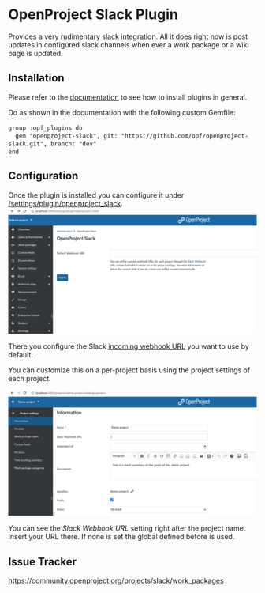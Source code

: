# OpenProject Slack Plugin

Provides a very rudimentary slack integration.
All it does right now is post updates in configured slack channels when ever a
work package or a wiki page is updated.

## Installation

Please refer to the [documentation](https://docs.openproject.org/installation-and-operations/configuration/plugins/#adding-plugins-debrpm-packages) to see how to install plugins in general.

Do as shown in the documentation with the following custom Gemfile:

```
group :opf_plugins do
  gem "openproject-slack", git: "https://github.com/opf/openproject-slack.git", branch: "dev"
end
```

## Configuration

Once the plugin is installed you can configure it under [/settings/plugin/openproject_slack](http://localhost:3000/settings/plugin/openproject_slack).![global-slack-settings](docs/global-slack-settings.png)

There you configure the Slack [incoming webhook URL](https://api.slack.com/messaging/webhooks) you want to use by default.

You can customize this on a per-project basis using the project settings of each project.

![project-slack-settings](docs/project-slack-settings.png)

You can see the *Slack Webhook URL* setting right after the project name. Insert your URL there.
If none is set the global defined before is used.

## Issue Tracker

https://community.openproject.org/projects/slack/work_packages
